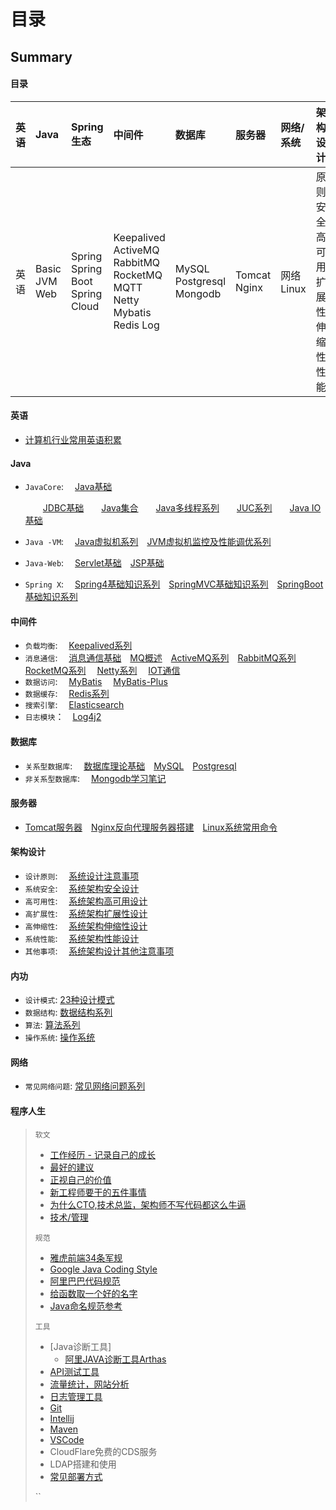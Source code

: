 # 目录

## Summary

#### 目录

| 英语 | Java | Spring生态 | 中间件 | 数据库 | 服务器 | 网络/系统 | 架构设计 | 内功 | 程序人生 |
| :--- | :--- | :--- | :--- | :--- | :--- | :--- | :--- | :--- | :--- |
| 英语 | Basic JVM Web  | Spring Spring Boot Spring Cloud | Keepalived ActiveMQ RabbitMQ RocketMQ MQTT Netty Mybatis Redis Log | MySQL Postgresql Mongodb | Tomcat Nginx | 网络 Linux | 原则 安全 高可用 扩展性 伸缩性 性能  | 数据结构 算法 设计模式 | 软文 规范 工具 面试集锦 实战训练 |

#### 英语

* [计算机行业常用英语积累](tool/english.md)

#### Java

* `JavaCore`:  [Java基础](java/basic/java-basic.md)

    [JDBC基础](https://github.com/zhonghuasheng/JAVA/blob/master/jdbc/src/main/java/com/zhonghuasheng/jdbc/learn01/BasicSteps.java)  [Java集合](java/basic/java-collection.md)  [Java多线程系列](java/basic/java-thread.md)  [JUC系列](java/basic/java-thread-juc.md)  [Java IO基础](java/basic/java-io-nio.md)

* `Java -VM`:  [Java虚拟机系列](java/jvm/深入理解Java虚拟机.md) [JVM虚拟机监控及性能调优系列](java/jvm/JVM虚拟机监控及性能调优.md)
* `Java-Web`:  [Servlet基础](java/javaweb/servlet.md) [JSP基础](java/javaweb/jsp.md)
* `Spring X`:  [Spring4基础知识系列](java/spring/spring.md#Spring) [SpringMVC基础知识系列](java/spring/spring.md#SpringMVC) [SpringBoot基础知识系列](java/spring/spring.md#SpringBoot)

#### 中间件

* `负载均衡`:  [Keepalived系列](plugins/keepalived.md)
* `消息通信`:  [消息通信基础](http://note.youdao.com/noteshare?id=30a11e46aaef3f00d2ecfb84692ca294&sub=wcp157828038663078) [MQ概述](plugins/mq/mq.md) [ActiveMQ系列](plugins/activemq.md) [RabbitMQ系列](plugins/rabbitmq.md)  [RocketMQ系列](plugins/rocketmq.md)  [Netty系列](plugins/netty.md)  [IOT通信](plugins/mqtt.md)
* `数据访问`:  [MyBatis](plugins/mybatis.md)  [MyBatis-Plus](plugins/mybatis-plus.md)
* `数据缓存`:  [Redis系列](plugins/redis.md)
* `搜索引擎`:  [Elasticsearch](plugins/elasticsearch.md)
* `日志模块`： [Log4j2](plugins/log.md)

#### 数据库

* `关系型数据库`:  [数据库理论基础](plugins/database/database.md) [MySQL](plugins/mysql.md) [Postgresql](plugins/postgresql.md)
* `非关系型数据库`:  [Mongodb学习笔记](plugins/mongodb.md)

#### 服务器

* [Tomcat服务器](plugins/tomcat.md) [Nginx反向代理服务器搭建](plugins/nginx.md) [Linux系统常用命令](tool/shell/linux.md)

#### 架构设计

* `设计原则`:  [系统设计注意事项](system/architecture/系统设计注意事项.md)
* `系统安全`:  [系统架构安全设计](system/architecture/系统架构安全设计.md)
* `高可用性`:  [系统架构高可用设计](system/architecture/系统架构高可用设计.md)
* `高扩展性`:  [系统架构扩展性设计](system/architecture/系统架构扩展性设计.md)
* `高伸缩性`:  [系统架构伸缩性设计](system/architecture/系统架构伸缩性设计.md)
* `系统性能`:  [系统架构性能设计](system/architecture/系统架构性能设计.md)
* `其他事项`:  [系统架构设计其他注意事项](system/architecture/系统架构设计其他注意事项.md)

#### 内功

* `设计模式`: [23种设计模式](system/algorithm/设计模式.md)
* `数据结构`: [数据结构系列](system/algorithm/数据结构.md)
* `算法`: [算法系列](system/algorithm/algorithm.md)
* `操作系统`: [操作系统](tool/shell/linux.md)

#### 网络

* `常见网络问题`: [常见网络问题系列](system/network/network.md)

#### 程序人生

> `软文`
>
> * [工作经历 - 记录自己的成长](tool/coding-life.md#记录自己的成长)
> * [最好的建议](tool/coding-life.md/#最好的建议)
> * [正视自己的价值](tool/coding-life.md/#正视自己的价值)
> * [新工程师要干的五件事情](tool/coding-life.md/#新工程师要干的五件事情)
> * [为什么CTO,技术总监，架构师不写代码都这么牛逼](http://note.youdao.com/noteshare?id=f4eeda7da9b73adf4294f984a5e7cbe5&sub=945D4467238947AAB5C030B17D5AC01E)
> * [技术/管理](https://www.cnblogs.com/yexiaochai/p/14805941.html#top)
>
> `规范`
>
> * [雅虎前端34条军规](http://note.youdao.com/noteshare?id=b59d0da4f7bb2b7ba5f73129d85b1ba1)
> * [Google Java Coding Style](https://google.github.io/styleguide/javaguide.html)
> * [阿里巴巴代码规范](https://github.com/alibaba/p3c/blob/master/%E9%98%BF%E9%87%8C%E5%B7%B4%E5%B7%B4Java%E5%BC%80%E5%8F%91%E6%89%8B%E5%86%8C%EF%BC%88%E8%AF%A6%E5%B0%BD%E7%89%88%EF%BC%89.pdf)
> * [给函数取一个好的名字](http://note.youdao.com/noteshare?id=74f3c5fae9fc26473e7046a700cdad12&sub=wcp1581864078132689)
> * [Java命名规范参考](http://note.youdao.com/noteshare?id=c0ca7331624eb2f19b06f623a1b832ae&sub=2F7223EB9D9E4072B60A1FB578BF0AFA)
>
> `工具`
>
> * \[Java诊断工具\]
>   * [阿里JAVA诊断工具Arthas](tool/tools.md)
> * [API测试工具](tool/api-testing-tool.md)
> * [流量统计，网站分析](tool/common-tools.md)
> * [日志管理工具](tool/cronolog.md)
> * [Git](tool/git.md)
> * [Intellij](tool/intellij.md)
> * [Maven](tool/maven.md)
> * [VSCode](tool/vscode-settings.md)
> * CloudFlare免费的CDS服务
> * LDAP搭建和使用
> * [常见部署方式](tool/deployment.md)
>
> \`\`



